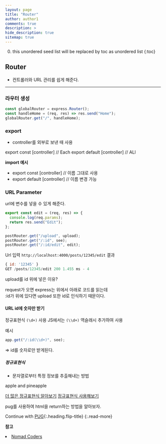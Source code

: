 ```yaml
---
layout: page
title: "Router"
author: author1
comments: true
description: >
hide_description: true
sitemap: true
---
```


0. this unordered seed list will be replaced by toc as unordered list 
{:toc}

## Router
- 컨트롤러와 URL 관리를 쉽게 해준다.

<hr>

### 라우터 생성

```js
const globalRouter = express.Router();
const handleHome = (req, res) => res.send("Home");
globalRouter.get("/", handleHome);
```


### export
- controller를 외부로 보낸 때 사용

export const [controller] // Each
export default [controller] // ALl

**import 예시**
- export const [controller]
// 이름 그대로 사용
- export default [controller]
// 이름 변경 가능

### URL Parameter
url에 변수를 넣을 수 있게 해준다.

```js
export const edit = (req, res) => {
  console.log(req.params);
  return res.send("Edit");
};

postRouter.get("/upload", upload);
postRouter.get("/:id", see);
postRouter.get("/:id/edit", edit);
```

Url 입력 `http://localhost:4000/posts/12345/edit`
결과
```js
{ id: '12345' }
GET /posts/12345/edit 200 1.455 ms - 4
```

upload를 id 위에 넣은 이유?

request가 오면 express는 위에서 아래로 코드를 읽는데<br>
:id가 위에 있다면 upload 또한 id로 인식하기 때문이다.

#### URL id에 숫자만 받기
정규표현식 `(\d+)` 사용
JS에서는 `(\\d+)` 역슬래시 추가하여 사용

예시
```js
app.get("/:id(\\d+)", see);
```
=> id를 숫자로만 받게된다.

##### 정규표현식
- 문자열로부터 특정 정보를 추출해내는 방법

apple and pineapple

<a target="_blank" href="https://expressjs.com/en/guide/routing.html">더 많은 정규표현식 알아보기</a>
<a target="_blank" href="https://www.regexpal.com">정규표현식 사용해보기</a>


pug를 사용하여 html을 return하는 방법을 알아보자.


Continue with [PUG](2021-01-04-pug.md){:.heading.flip-title}
{:.read-more}

**참고**
<li><a target="_blank" href="https://nomadcoders.co/?gclid=CjwKCAjw2f-VBhAsEiwAO4lNeGxUb10hQEsnXWufl6NE_TMbZVomtR59HvzfaaYKAIONyRIsWAW8QxoCRK0QAvD_BwE">Nomad Coders</a></li>